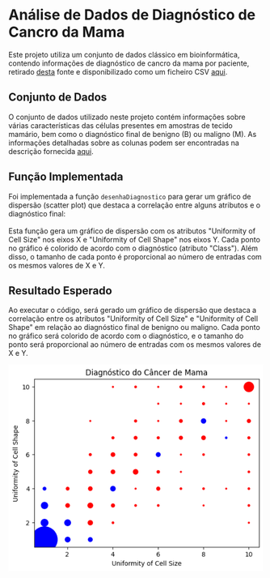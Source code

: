 # Análise de Dados de Diagnóstico de Cancro da Mama

Este projeto utiliza um conjunto de dados clássico em bioinformática, contendo informações de diagnóstico de cancro da mama por paciente, retirado [desta](https://archive.ics.uci.edu/ml/datasets/Breast+Cancer+Wisconsin+(Diagnostic)) fonte e disponibilizado como um ficheiro CSV [aqui](../scripts/projeto3/dados/breast_cancer.csv). <br> 
## Conjunto de Dados
O conjunto de dados utilizado neste projeto contém informações sobre várias características das células presentes em amostras de tecido mamário, bem como o diagnóstico final de benigno (B) ou maligno (M). As informações detalhadas sobre as colunas podem ser encontradas na descrição fornecida [aqui](https://archive.ics.uci.edu/ml/machine-learning-databases/breast-cancer-wisconsin/breast-cancer-wisconsin.names).
## Função Implementada
Foi implementada a função `desenhaDiagnostico` para gerar um gráfico de dispersão (scatter plot) que destaca a correlação entre alguns atributos e o diagnóstico final:<br>
<br> Esta função gera um gráfico de dispersão com os atributos "Uniformity of Cell Size" nos eixos X e "Uniformity of Cell Shape" nos eixos Y. Cada ponto no gráfico é colorido de acordo com o diagnóstico (atributo "Class"). Além disso, o tamanho de cada ponto é proporcional ao número de entradas com os mesmos valores de X e Y.<br>

## Resultado Esperado

Ao executar o código, será gerado um gráfico de dispersão que destaca a correlação entre os atributos "Uniformity of Cell Size" e "Uniformity of Cell Shape" em relação ao diagnóstico final de benigno ou maligno. Cada ponto no gráfico será colorido de acordo com o diagnóstico, e o tamanho do ponto será proporcional ao número de entradas com os mesmos valores de X e Y.
  
![grafico_dispersao](diagnostico.png)
